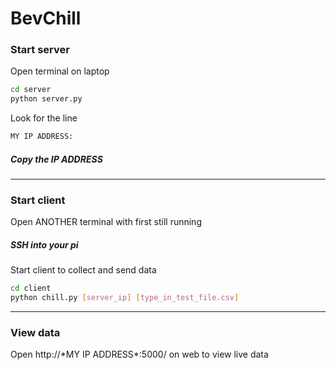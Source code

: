 # BevChill

### Start server

Open terminal on laptop

```bash
cd server
python server.py
```

Look for the line 
```bash
MY IP ADDRESS:
```

##### Copy the IP ADDRESS

- - -


### Start client
Open ANOTHER terminal with first still running

##### SSH into your pi

Start client to collect and send data
```bash
cd client
python chill.py [server_ip] [type_in_test_file.csv]
```

- - -

### View data

Open http://\*MY IP ADDRESS\*:5000/ on web to view live data
